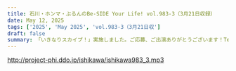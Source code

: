 ```yaml
---
title: 石川・ホンマ・ぶるんのBe-SIDE Your Life! vol.983-3（3月21日収録）
date: May 12, 2025
tags: ['2025', 'May 2025', 'vol.983-3（3月21日収']
draft: false
summary: 「いきなりスカイプ！」実施しました。ご応募、ご出演ありがとうございます！Teamsはチョットなぁ...と感じているスタッフも居ますが、この番組を通じて「会話、懇談の場」は、なんとか残していけたら、と思案中です。（←5月16日現在）
---
```


http://project-phi.ddo.jp/ishikawa/ishikawa983_3.mp3